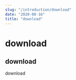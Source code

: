 ```yaml
---
slug: "/introduction/download"
date: "2020-08-16"
title: "download"
---
```


# download
## download

download